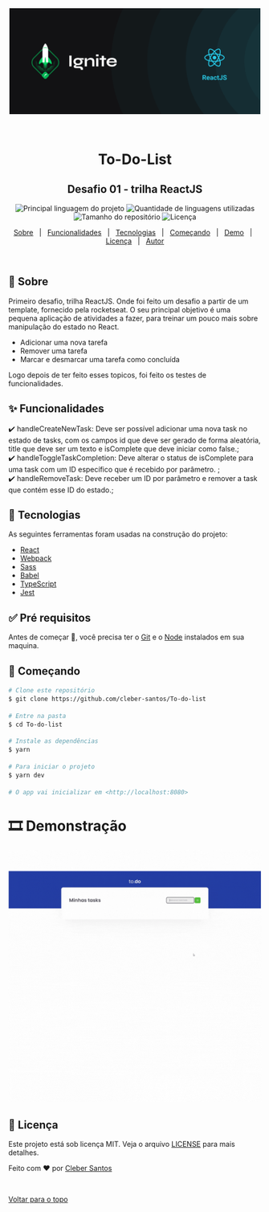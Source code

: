 <div align="center" id="top"> 
  <img src="/public/logo_ignite_react.png" alt="logo_ignite" width="500px" />

&#xa0;

</div>

<h1 align="center">To-Do-List</h1>
<h2 align="center">Desafio 01 - trilha ReactJS</h2>

<p align="center">
  <img alt="Principal linguagem do projeto" src="https://img.shields.io/github/languages/top/cleber-santos/To-do-list?color=#273FAD">

  <img alt="Quantidade de linguagens utilizadas" src="https://img.shields.io/github/languages/count/cleber-santos/To-do-list?color=#273FAD">

  <img alt="Tamanho do repositório" src="https://img.shields.io/github/repo-size/cleber-santos/To-do-list?color=#273FAD">

  <img alt="Licença" src="https://img.shields.io/github/license/cleber-santos/To-do-list?color=#273FAD">

</p>

<p align="center">
  <a href="#dart-sobre">Sobre</a> &#xa0; | &#xa0; 
  <a href="#sparkles-funcionalidades">Funcionalidades</a> &#xa0; | &#xa0;
  <a href="#rocket-tecnologias">Tecnologias</a> &#xa0; | &#xa0;
  <a href="#checkered_flag-começando">Começando</a> &#xa0; | &#xa0;
  <a href="#film_strip-demonstração">Demo</a> &#xa0; | &#xa0;
  <a href="#memo-licença">Licença</a> &#xa0; | &#xa0;
  <a href="https://github.com/cleber-santos" target="_blank">Autor</a>
</p>

<br>

## :dart: Sobre

Primeiro desafio, trilha ReactJS.
Onde foi feito um desafio a partir de um template, fornecido pela rocketseat.
O seu principal objetivo é uma pequena aplicação de atividades a fazer, para treinar um pouco mais sobre manipulação do estado no React.

- Adicionar uma nova tarefa
- Remover uma tarefa
- Marcar e desmarcar uma tarefa como concluída

Logo depois de ter feito esses topicos, foi feito os testes de funcionalidades.

## :sparkles: Funcionalidades

:heavy_check_mark: handleCreateNewTask: Deve ser possível adicionar uma nova task no estado de tasks, com os campos id que deve ser gerado de forma aleatória, title que deve ser um texto e isComplete que deve iniciar como false.;\
:heavy_check_mark: handleToggleTaskCompletion: Deve alterar o status de isComplete para uma task com um ID específico que é recebido por parâmetro. ;\
:heavy_check_mark: handleRemoveTask: Deve receber um ID por parâmetro e remover a task que contém esse ID do estado.;

## :rocket: Tecnologias

As seguintes ferramentas foram usadas na construção do projeto:

- [React](https://pt-br.reactjs.org/)
- [Webpack](https://webpack.js.org/)
- [Sass](https://sass-lang.com/)
- [Babel](https://babeljs.io/)
- [TypeScript](https://www.typescriptlang.org/)
- [Jest](https://jestjs.io/pt-BR/)

## :white_check_mark: Pré requisitos

Antes de começar :checkered_flag:, você precisa ter o [Git](https://git-scm.com) e o [Node](https://nodejs.org/en/) instalados em sua maquina.

## :checkered_flag: Começando

```bash
# Clone este repositório
$ git clone https://github.com/cleber-santos/To-do-list

# Entre na pasta
$ cd To-do-list

# Instale as dependências
$ yarn

# Para iniciar o projeto
$ yarn dev

# O app vai inicializar em <http://localhost:8080>
```

# :film_strip: Demonstração

![demo_Gif](./public/to-do-gif.gif)

## :memo: Licença

Este projeto está sob licença MIT. Veja o arquivo [LICENSE](LICENSE.md) para mais detalhes.

Feito com :heart: por <a href="https://github.com/cleber-santos" target="_blank">Cleber Santos</a>

&#xa0;

<a href="#top">Voltar para o topo</a>
